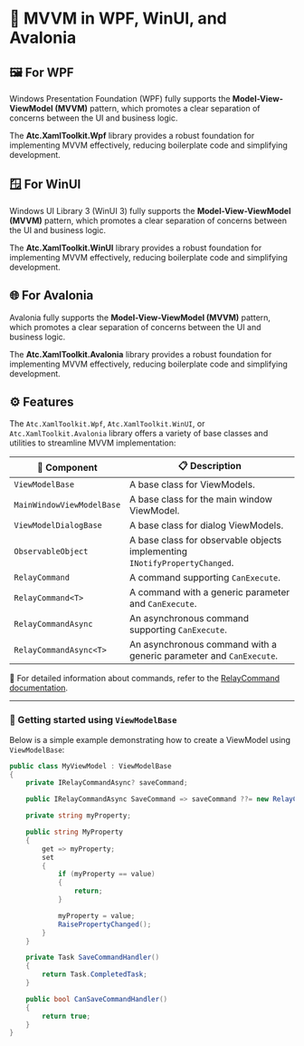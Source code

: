 # 🧱 MVVM in WPF, WinUI, and Avalonia

## 🖼️ For WPF

Windows Presentation Foundation (WPF) fully supports the **Model-View-ViewModel (MVVM)** pattern, which promotes a clear separation of concerns between the UI and business logic.

The **Atc.XamlToolkit.Wpf** library provides a robust foundation for implementing MVVM effectively, reducing boilerplate code and simplifying development.

## 🪟 For WinUI

Windows UI Library 3 (WinUI 3) fully supports the **Model-View-ViewModel (MVVM)** pattern, which promotes a clear separation of concerns between the UI and business logic.

The **Atc.XamlToolkit.WinUI** library provides a robust foundation for implementing MVVM effectively, reducing boilerplate code and simplifying development.

## 🌐 For Avalonia

Avalonia fully supports the **Model-View-ViewModel (MVVM)** pattern, which promotes a clear separation of concerns between the UI and business logic.

The **Atc.XamlToolkit.Avalonia** library provides a robust foundation for implementing MVVM effectively, reducing boilerplate code and simplifying development.

## ⚙️ Features

The `Atc.XamlToolkit.Wpf`, `Atc.XamlToolkit.WinUI`, or `Atc.XamlToolkit.Avalonia` library offers a variety of base classes and utilities to streamline MVVM implementation:

| 🧩 Component              | 📋 Description                                                                |
|---------------------------|--------------------------------------------------------------------------------|
| `ViewModelBase`           | A base class for ViewModels.                                                   |
| `MainWindowViewModelBase` | A base class for the main window ViewModel.                                    |
| `ViewModelDialogBase`     | A base class for dialog ViewModels.                                            |
| `ObservableObject`        | A base class for observable objects implementing `INotifyPropertyChanged`.     |
| `RelayCommand`            | A command supporting `CanExecute`.                                             |
| `RelayCommand<T>`         | A command with a generic parameter and `CanExecute`.                           |
| `RelayCommandAsync`       | An asynchronous command supporting `CanExecute`.                               |
| `RelayCommandAsync<T>`    | An asynchronous command with a generic parameter and `CanExecute`.             |

📖 For detailed information about commands, refer to the [RelayCommand documentation](../SourceGenerators/ViewModel.md).

---

### 🚀 Getting started using `ViewModelBase`

Below is a simple example demonstrating how to create a ViewModel using `ViewModelBase`:

```csharp
public class MyViewModel : ViewModelBase
{
    private IRelayCommandAsync? saveCommand;

    public IRelayCommandAsync SaveCommand => saveCommand ??= new RelayCommandAsync(SaveCommandHandler, CanSaveCommandHandler);

    private string myProperty;

    public string MyProperty
    {
        get => myProperty;
        set
        {
            if (myProperty == value)
            {
                return;
            }

            myProperty = value;
            RaisePropertyChanged();
        }
    }

    private Task SaveCommandHandler()
    {
        return Task.CompletedTask;
    }

    public bool CanSaveCommandHandler()
    {
        return true;
    }
}
```

